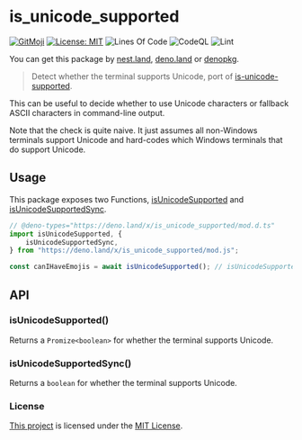 # is_unicode_supported

[![GitMoji](https://img.shields.io/badge/Gitmoji-%F0%9F%8E%A8%20-FFDD67.svg)](https://gitmoji.dev)
[![License: MIT](https://img.shields.io/badge/License-MIT-blue.svg)](https://opensource.org/licenses/MIT)
![Lines Of Code](https://img.shields.io/tokei/lines/github.com/UltiRequiem/deno_is_unicode_supported?color=blue&label=Total%20Lines)
![CodeQL](https://github.com/UltiRequiem/deno_is_unicode_supported/workflows/CodeQL/badge.svg)
![Lint](https://github.com/UltiRequiem/deno_is_unicode_supported/workflows/Lint/badge.svg)

You can get this package by [nest.land](https://nest.land/package/is_unicode_supported),
[deno.land](https://deno.land/x/is_unicode_supported) or
[denopkg](https://denopkg.com/UltiRequiem/deno_is_unicode_supported/mod.ts).

> Detect whether the terminal supports Unicode, port of [is-unicode-supported](https://github.com/sindresorhus/is-unicode-supported).

This can be useful to decide whether to use Unicode characters or fallback ASCII characters in command-line output.

Note that the check is quite naive. It just assumes all non-Windows terminals support Unicode and hard-codes which Windows terminals that do support Unicode.

## Usage

This package exposes two Functions,
[isUnicodeSupported](https://github.com/UltiRequiem/deno_is_unicode_supported/blob/main/mod.js#L1) and
[isUnicodeSupportedSync](https://github.com/UltiRequiem/deno_is_unicode_supported/blob/main/mod.js#L5).

```typescript
// @deno-types="https://deno.land/x/is_unicode_supported/mod.d.ts"
import isUnicodeSupported, {
	isUnicodeSupportedSync,
} from "https://deno.land/x/is_unicode_supported/mod.js";

const canIHaveEmojis = await isUnicodeSupported(); // isUnicodeSupported();
```

## API

### isUnicodeSupported()

Returns a `Promize<boolean>` for whether the terminal supports Unicode.

### isUnicodeSupportedSync()

Returns a `boolean` for whether the terminal supports Unicode.

### License

[This project](https://deno.land/x/template) is licensed under the
[MIT License](./LICENSE.md).
